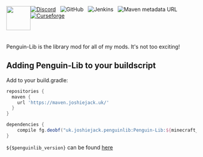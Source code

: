 <div align="left" style="position:relative"><img style="float: left" width=64px src="https://harvestfestivalwiki.com/images/f/fd/Penguin-Lib.png">



 [![Discord](https://img.shields.io/discord/227497118498029569?style=plastic&colorB=7289DA&logo=discord&logoColor=white)](http://discord.gg/0vVjLvWg5kyQwnHG) &nbsp; ![GitHub](https://img.shields.io/github/license/joshiejack/Penguin-Lib?color=%23990000&style=plastic) &nbsp; ![Jenkins](https://img.shields.io/jenkins/build?jobUrl=https%3A%2F%2Fjenkins.joshiejack.uk%2Fjob%2FPenguin-Lib%2F&style=plastic) &nbsp; ![Maven metadata URL](https://img.shields.io/maven-metadata/v?metadataUrl=https%3A%2F%2Fmaven.joshiejack.uk%2Fuk%2Fjoshiejack%2Fpenguinlib%2FPenguin-Lib%2Fmaven-metadata.xml&style=plastic) &nbsp; [![Curseforge](https://cf.way2muchnoise.eu/full_penguin-lib_downloads.svg)](https://www.curseforge.com/minecraft/mc-mods/penguin-lib)

</div>

<br><br><br>
Penguin-Lib is the library mod for all of my mods. It's not too exciting!

Adding Penguin-Lib to your buildscript
---
Add to your build.gradle:
```gradle
repositories {
  maven {
    url 'https://maven.joshiejack.uk/'
  }
}

dependencies {
    compile fg.deobf("uk.joshiejack.penguinlib:Penguin-Lib:${minecraft_version}-${penguinlib_version}")
}
```

`${$penguinlib_version}` can be found [here](https://maven.joshiejack.uk/uk/joshiejack/penguinlib/Penguin-Lib/)